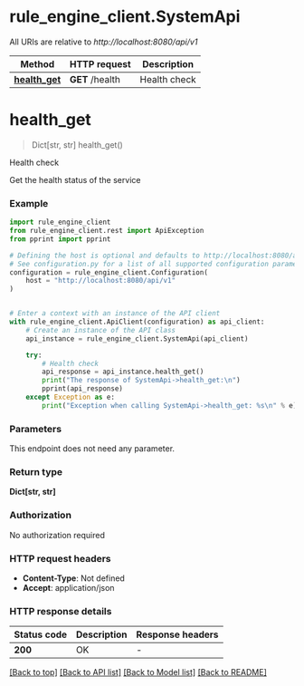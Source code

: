 # rule_engine_client.SystemApi

All URIs are relative to *http://localhost:8080/api/v1*

Method | HTTP request | Description
------------- | ------------- | -------------
[**health_get**](SystemApi.md#health_get) | **GET** /health | Health check


# **health_get**
> Dict[str, str] health_get()

Health check

Get the health status of the service

### Example


```python
import rule_engine_client
from rule_engine_client.rest import ApiException
from pprint import pprint

# Defining the host is optional and defaults to http://localhost:8080/api/v1
# See configuration.py for a list of all supported configuration parameters.
configuration = rule_engine_client.Configuration(
    host = "http://localhost:8080/api/v1"
)


# Enter a context with an instance of the API client
with rule_engine_client.ApiClient(configuration) as api_client:
    # Create an instance of the API class
    api_instance = rule_engine_client.SystemApi(api_client)

    try:
        # Health check
        api_response = api_instance.health_get()
        print("The response of SystemApi->health_get:\n")
        pprint(api_response)
    except Exception as e:
        print("Exception when calling SystemApi->health_get: %s\n" % e)
```



### Parameters

This endpoint does not need any parameter.

### Return type

**Dict[str, str]**

### Authorization

No authorization required

### HTTP request headers

 - **Content-Type**: Not defined
 - **Accept**: application/json

### HTTP response details

| Status code | Description | Response headers |
|-------------|-------------|------------------|
**200** | OK |  -  |

[[Back to top]](#) [[Back to API list]](../README.md#documentation-for-api-endpoints) [[Back to Model list]](../README.md#documentation-for-models) [[Back to README]](../README.md)

